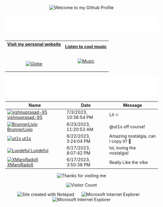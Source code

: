 <!-- "Hero" Header -->
<div align="center">
  <img src="https://github.com/BrunnerLivio/brunnerlivio/blob/master/images/welcome.png?raw=true" style="max-width: 100%;" alt="Welcome to my Github Profile" />
  <br />
  <br />
  <img height="50" alt="My Name is Livio and I like Node.js" src="images/personal_note.svg" />
  <br />
  <br />

</div>

<!-- Social -->
<table width="100%" align="center">
<tr>
<td align="center">
<a href="https://brunnerliv.io">
<strong>Visit my personal website </strong>
<br />
<br />
<br />

<p>

<img alt="Globe" height="80" src="images/globe.gif">
</a>
</p>

</td>


<td align="center">
<a href="https://www.youtube.com/watch?v=3YxaaGgTQYM&ab_channel=EvanescenceVEVO">
<strong>Listen to cool music</strong>
<br />
<br />


<p>
<img height="100" alt="Music" src="images/music.gif"> 
</a>
</p>

</td>
</tr>
</table>

<div align="center">
<a href="https://github.com/BrunnerLivio/brunnerlivio/issues/62#issuecomment-new"><img src="images/guestbook.svg"></a> 
</div>

<!-- Guestbook -->
| Name | Date | Message |
|---|---|---|
| <a href="https://github.com/vishnuprasad-95"><img width="24" src="https://avatars.githubusercontent.com/u/48381842?s=24&u=de8b4fb3fc7585c5e0982ecfe52df7e9dd8d9849&v=4" alt="vishnuprasad-95" /> vishnuprasad-95</a> |7/3/2023, 10:36:54 PM|Lit 🔥|
| <a href="https://github.com/BrunnerLivio"><img width="24" src="https://avatars.githubusercontent.com/u/9899423?s=24&u=5d1170c99cdf11065093d124bd2c87ee1f3e097e&v=4" alt="BrunnerLivio" /> BrunnerLivio</a> |6/23/2023, 11:20:53 AM|@ut1s off course!|
| <a href="https://github.com/ut1s"><img width="24" src="https://avatars.githubusercontent.com/u/110339660?s=24&u=dc2b4b03e05b09a4a70fa0a13f3fbae8cf9aca36&v=4" alt="ut1s" /> ut1s</a> |6/22/2023, 3:24:04 PM|Amazing nostalgia, can I copy it? 🤩|
| <a href="https://github.com/Lundeful"><img width="24" src="https://avatars.githubusercontent.com/u/31478985?s=24&u=0283fbd4c90db476801b748448b2b669edb1c7cf&v=4" alt="Lundeful" /> Lundeful</a> |6/17/2023, 8:07:42 PM|lol, loving the nostalgia!|
| <a href="https://github.com/XMaroRadoX"><img width="24" src="https://avatars.githubusercontent.com/u/72731417?s=24&u=0c20d7cfa3cffaf434152a702c0b95cc3c4ce106&v=4" alt="XMaroRadoX" /> XMaroRadoX</a> |6/17/2023, 3:50:38 PM|Really Like the vibe|
<!-- /Guestbook -->

<!-- Footer -->

<div align="center">

<img height="120" alt="Thanks for visiting me" width="100%" src="https://raw.githubusercontent.com/BrunnerLivio/brunnerlivio/master/images/marquee.svg" />
<br />

![Visitor Count](https://profile-counter.glitch.me/brunnerlivio/count.svg)


<img src="https://raw.githubusercontent.com/BrunnerLivio/brunnerlivio/master/images/notepad.gif" alt="Site created with Notepad" height="30" />
<!-- "margin-right: whatever;" -->
<span>&nbsp;&nbsp;&nbsp;&nbsp;</span>  
<img src="https://raw.githubusercontent.com/BrunnerLivio/brunnerlivio/master/images/ie_logo.gif" alt="Microsoft Internet Explorer" />
<span>&nbsp;&nbsp;&nbsp;&nbsp;</span>  
<img src="https://raw.githubusercontent.com/BrunnerLivio/brunnerlivio/master/images/noframes.gif" alt="Microsoft Internet Explorer" />

</div>
